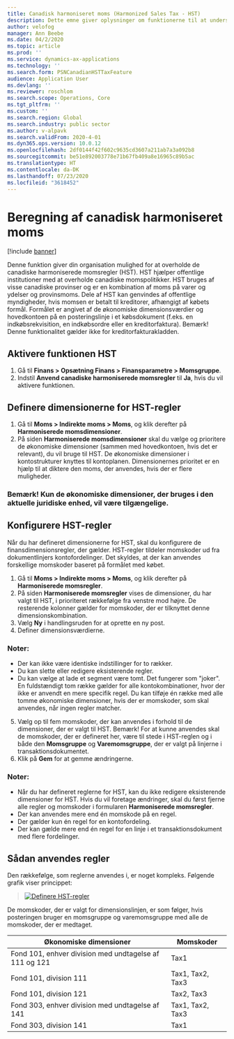 ```yaml
---
title: Canadisk harmoniseret moms (Harmonized Sales Tax - HST)
description: Dette emne giver oplysninger om funktionerne til at understøtte harmoniseret moms for den offentlige sektor.
author: velofog
manager: Ann Beebe
ms.date: 04/2/2020
ms.topic: article
ms.prod: ''
ms.service: dynamics-ax-applications
ms.technology: ''
ms.search.form: PSNCanadianHSTTaxFeature
audience: Application User
ms.devlang: ''
ms.reviewer: roschlom
ms.search.scope: Operations, Core
ms.tgt_pltfrm: ''
ms.custom: ''
ms.search.region: Global
ms.search.industry: public sector
ms.author: v-alpavk
ms.search.validFrom: 2020-4-01
ms.dyn365.ops.version: 10.0.12
ms.openlocfilehash: 2df0144f42f602c9635cd3607a211ab7a3a092b8
ms.sourcegitcommit: be51e892003778e71b67fb409a8e16965c89b5ac
ms.translationtype: HT
ms.contentlocale: da-DK
ms.lasthandoff: 07/23/2020
ms.locfileid: "3618452"
---
```

# <a name="calculating-canadian-harmonized-sales-tax"></a>Beregning af canadisk harmoniseret moms

[!include [banner](../includes/banner.md)]

Denne funktion giver din organisation mulighed for at overholde de canadiske harmoniserede momsregler (HST). HST hjælper offentlige institutioner med at overholde canadiske momspolitikker. HST bruges af visse canadiske provinser og er en kombination af moms på varer og ydelser og provinsmoms.
Dele af HST kan genvindes af offentlige myndigheder, hvis momsen er betalt til kreditorer, afhængigt af købets formål. Formålet er angivet af de økonomiske dimensionsværdier og hovedkontoen på en posteringslinje i et købsdokument (f.eks. en indkøbsrekvisition, en indkøbsordre eller en kreditorfaktura).
Bemærk! Denne funktionalitet gælder ikke for kreditorfakturakladden.

## <a name="enabling-the-hst-feature"></a>Aktivere funktionen HST

1. Gå til **Finans > Opsætning Finans > Finansparametre > Momsgruppe**.
2. Indstil **Anvend canadiske harmoniserede momsregler** til **Ja**, hvis du vil aktivere funktionen.

## <a name="define-the-dimensions-for-hst-rules"></a>Definere dimensionerne for HST-regler

1. Gå til **Moms > Indirekte moms > Moms**, og klik derefter på **Harmoniserede momsdimensioner**. 
2. På siden **Harmoniserede momsdimensioner** skal du vælge og prioritere de økonomiske dimensioner (sammen med hovedkontoen, hvis det er relevant), du vil bruge til HST. De økonomiske dimensioner i kontostrukturer knyttes til kontoplanen. Dimensionernes prioritet er en hjælp til at diktere den moms, der anvendes, hvis der er flere muligheder. 



### <a name="note-only-the-financial-dimensions-that-are-used-in-the-current-legal-entity-will-be-available"></a>Bemærk! Kun de økonomiske dimensioner, der bruges i den aktuelle juridiske enhed, vil være tilgængelige.

## <a name="set-up-hst-rules"></a>Konfigurere HST-regler

Når du har defineret dimensionerne for HST, skal du konfigurere de finansdimensionsregler, der gælder. HST-regler tildeler momskoder ud fra dokumentlinjers kontofordelinger. Det skyldes, at der kan anvendes forskellige momskoder baseret på formålet med købet.
1. Gå til **Moms > Indirekte moms > Moms**, og klik derefter på **Harmoniserede momsregler**. 
2. På siden **Harmoniserede momsregler** vises de dimensioner, du har valgt til HST, i prioriteret rækkefølge fra venstre mod højre. De resterende kolonner gælder for momskoder, der er tilknyttet denne dimensionskombination. 
3. Vælg **Ny** i handlingsruden for at oprette en ny post.
4. Definer dimensionsværdierne. 

### <a name="notes"></a>Noter:
- Der kan ikke være identiske indstillinger for to rækker.
- Du kan slette eller redigere eksisterende regler.
- Du kan vælge at lade et segment være tomt. Det fungerer som "joker". En fuldstændigt tom række gælder for alle kontokombinationer, hvor der ikke er anvendt en mere specifik regel. Du kan tilføje én række med alle tomme økonomiske dimensioner, hvis der er momskoder, som skal anvendes, når ingen regler matcher.

5. Vælg op til fem momskoder, der kan anvendes i forhold til de dimensioner, der er valgt til HST. Bemærk! For at kunne anvendes skal de momskoder, der er defineret her, være til stede i HST-reglen og i både den **Momsgruppe** og **Varemomsgruppe**, der er valgt på linjerne i transaktionsdokumentet. 
6. Klik på **Gem** for at gemme ændringerne. 

### <a name="notes"></a>Noter:
- Når du har defineret reglerne for HST, kan du ikke redigere eksisterende dimensioner for HST. Hvis du vil foretage ændringer, skal du først fjerne alle regler og momskoder i formularen **Harmoniserede momsregler**.
- Der kan anvendes mere end én momskode på en regel.
- Der gælder kun én regel for en kontofordeling.
- Der kan gælde mere end én regel for en linje i et transaktionsdokument med flere fordelinger.

## <a name="how-rules-are-applied"></a>Sådan anvendes regler

Den rækkefølge, som reglerne anvendes i, er noget kompleks. Følgende grafik viser princippet:

> [![Definere HST-regler](./media/define-hst-rules.png)](./media/define-hst-rules.png)

De momskoder, der er valgt for dimensionslinjen, er som følger, hvis posteringen bruger en momsgruppe og varemomsgruppe med alle de momskoder, der er medtaget.

|Økonomiske dimensioner                     | Momskoder|
|-----------------------------------------|-----------------|   
|Fond 101, enhver division med undtagelse af 111 og 121| Tax1            |
|   Fond 101, division 111                  |   Tax1, Tax2, Tax3|
|   Fond 101, division 121                  | Tax2, Tax3      |
|   Fond 303, enhver division med undtagelse af 141         | Tax1, Tax2, Tax3|
|   Fond 303, division 141                  | Tax1            |
